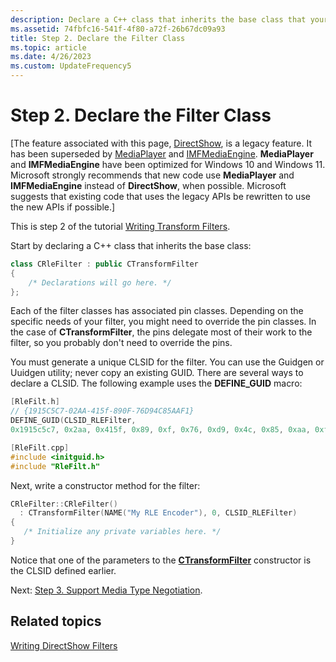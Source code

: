```yaml
---
description: Declare a C++ class that inherits the base class that your chose as part of writing a transform filter.
ms.assetid: 74fbfc16-541f-4f80-a72f-26b67dc09a93
title: Step 2. Declare the Filter Class
ms.topic: article
ms.date: 4/26/2023
ms.custom: UpdateFrequency5
---
```


# Step 2. Declare the Filter Class

\[The feature associated with this page, [DirectShow](/windows/win32/directshow/directshow), is a legacy feature. It has been superseded by [MediaPlayer](/uwp/api/Windows.Media.Playback.MediaPlayer) and [IMFMediaEngine](/windows/win32/api/mfmediaengine/nn-mfmediaengine-imfmediaengine). **MediaPlayer** and **IMFMediaEngine** have been optimized for Windows 10 and Windows 11. Microsoft strongly recommends that new code use **MediaPlayer** and **IMFMediaEngine** instead of **DirectShow**, when possible. Microsoft suggests that existing code that uses the legacy APIs be rewritten to use the new APIs if possible.\]

This is step 2 of the tutorial [Writing Transform Filters](writing-transform-filters.md).

Start by declaring a C++ class that inherits the base class:


```C++
class CRleFilter : public CTransformFilter
{
    /* Declarations will go here. */
};
```



Each of the filter classes has associated pin classes. Depending on the specific needs of your filter, you might need to override the pin classes. In the case of **CTransformFilter**, the pins delegate most of their work to the filter, so you probably don't need to override the pins.

You must generate a unique CLSID for the filter. You can use the Guidgen or Uuidgen utility; never copy an existing GUID. There are several ways to declare a CLSID. The following example uses the **DEFINE\_GUID** macro:


```C++
[RleFilt.h]
// {1915C5C7-02AA-415f-890F-76D94C85AAF1}
DEFINE_GUID(CLSID_RLEFilter, 
0x1915c5c7, 0x2aa, 0x415f, 0x89, 0xf, 0x76, 0xd9, 0x4c, 0x85, 0xaa, 0xf1);

[RleFilt.cpp]
#include <initguid.h>
#include "RleFilt.h"
```



Next, write a constructor method for the filter:


```C++
CRleFilter::CRleFilter()
  : CTransformFilter(NAME("My RLE Encoder"), 0, CLSID_RLEFilter)
{ 
   /* Initialize any private variables here. */
}
```



Notice that one of the parameters to the [**CTransformFilter**](ctransformfilter-ctransformfilter.md) constructor is the CLSID defined earlier.

Next: [Step 3. Support Media Type Negotiation](step-3--support-media-type-negotiation.md).

## Related topics

<dl> <dt>

[Writing DirectShow Filters](writing-directshow-filters.md)
</dt> </dl>

 

 



